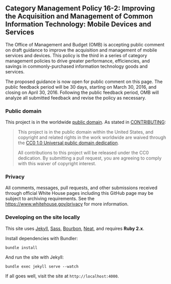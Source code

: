 ## Category Management Policy 16-2:  Improving the Acquisition and Management of Common Information Technology: Mobile Devices and Services

The Office of Management and Budget (OMB) is accepting public comment on draft guidance to improve the acquisition and management of mobile services and devices. This policy is the third in a series of category management policies to drive greater performance, efficiencies, and savings in commonly-purchased information technology goods and services.

The proposed guidance is now open for public comment on this page. The public feedback period will be 30 days, starting on March 30, 2016, and closing on April 30, 2016. Following the public feedback period, OMB will analyze all submitted feedback and revise the policy as necessary.

### Public domain

This project is in the worldwide [public domain](LICENSE.md). As stated in [CONTRIBUTING](CONTRIBUTING.md):

> This project is in the public domain within the United States, and copyright and related rights in the work worldwide are waived through the [CC0 1.0 Universal public domain dedication](https://creativecommons.org/publicdomain/zero/1.0/).
>
> All contributions to this project will be released under the CC0 dedication. By submitting a pull request, you are agreeing to comply with this waiver of copyright interest.

### Privacy

All comments, messages, pull requests, and other submissions received through official White House pages including this GitHub page may be subject to archiving requirements. See the https://www.whitehouse.gov/privacy for more information.

### Developing on the site locally

This site uses [Jekyll](http://jekyllrb.com), [Sass](http://sass-lang.com), [Bourbon](http://bourbon.io), [Neat](http://neat.bourbon.io), and requires **Ruby 2.x**.

Install dependencies with Bundler:

```
bundle install
```

And run the site with Jekyll:

```
bundle exec jekyll serve --watch
```

If all goes well, visit the site at `http://localhost:4000`.

